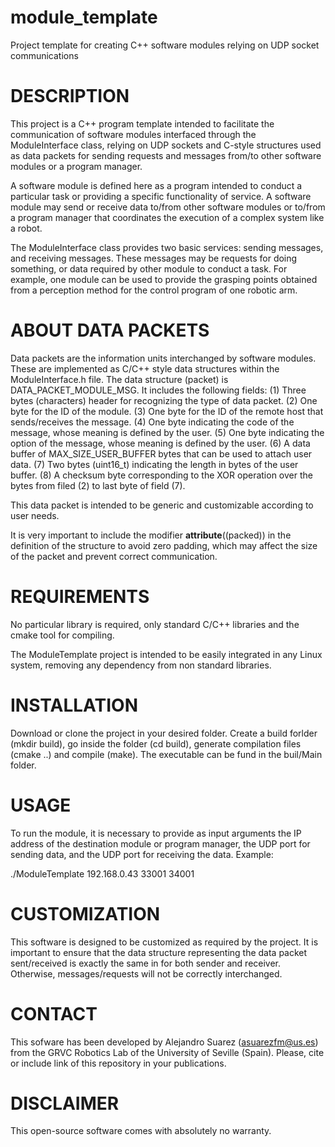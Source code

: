 # module_template
Project template for creating C++ software modules relying on UDP socket communications

# DESCRIPTION

This project is a C++ program template intended to facilitate the communication of software modules interfaced through the ModuleInterface class, relying on UDP sockets and C-style structures used as data packets for sending requests and messages from/to other software modules or a program manager.

A software module is defined here as a program intended to conduct a particular task or providing a specific functionality of service. A software module may send or receive data to/from other software modules or to/from a program manager that coordinates the execution of a complex system like a robot.

The ModuleInterface class provides two basic services: sending messages, and receiving messages. These messages may be requests for doing something, or data required by other module to conduct a task. For example, one module can be used to provide the grasping points obtained from a perception method for the control program of one robotic arm.


# ABOUT DATA PACKETS

Data packets are the information units interchanged by software modules. These are implemented as C/C++ style data structures within the ModuleInterface.h file. The data structure (packet) is DATA_PACKET_MODULE_MSG. It includes the following fields:
	(1) Three bytes (characters) header for recognizing the type of data packet.
	(2) One byte for the ID of the module.
	(3) One byte for the ID of the remote host that sends/receives the message.
	(4) One byte indicating the code of the message, whose meaning is defined by the user.
	(5) One byte indicating the option of the message, whose meaning is defined by the user.
	(6) A data buffer of MAX_SIZE_USER_BUFFER bytes that can be used to attach user data.
	(7) Two bytes (uint16_t) indicating the length in bytes of the user buffer.
	(8) A checksum byte corresponding to the XOR operation over the bytes from filed (2) to last byte of field (7). 
	
This data packet is intended to be generic and customizable according to user needs.

It is very important to include the modifier __attribute__((packed)) in the definition of the structure to avoid zero padding, which may affect the size of the packet and prevent correct communication.


# REQUIREMENTS

No particular library is required, only standard C/C++ libraries and the cmake tool for compiling.

The ModuleTemplate project is intended to be easily integrated in any Linux system, removing any dependency from non standard libraries.


# INSTALLATION

Download or clone the project in your desired folder. Create a build forlder (mkdir build), go inside the folder (cd build), generate compilation files (cmake ..) and compile (make). The executable can be fund in the buil/Main folder.


# USAGE

To run the module, it is necessary to provide as input arguments the IP address of the destination module or program manager, the UDP port for sending data, and the UDP port for receiving the data. Example:

./ModuleTemplate 192.168.0.43 33001 34001


# CUSTOMIZATION

This software is designed to be customized as required by the project. It is important to ensure that the data structure representing the data packet sent/received is exactly the same in for both sender and receiver. Otherwise, messages/requests will not be correctly interchanged.


# CONTACT

This sofware has been developed by Alejandro Suarez (asuarezfm@us.es) from the GRVC Robotics Lab of the University of Seville (Spain). Please, cite or include link of this repository in your publications.


# DISCLAIMER

This open-source software comes with absolutely no warranty. 
